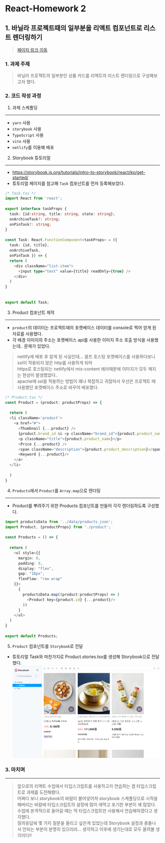 # React-Homework 2

## 1. 바닐라 프로젝트때의 일부분을 리액트 컴포넌트로 리스트 렌더링하기
> [페이지 링크 이동](https://sang-react2.netlify.app/)


### 1. 과제 주제
> 바닐라 프로젝트의 일부분인 상품 카드를 리액트의 리스트 렌더링으로 구성해보고자 했다.

### 2. 코드 작성 과정

1) 과제 스케폴딩
---
- `yarn` 사용
- `storybook` 사용
- `TypeScript` 사용
- `vite` 사용
- `netlify`를 이용해 배포

2) Storybook 튜토리얼
---
- https://storybook.js.org/tutorials/intro-to-storybook/react/ko/get-started/
- 튜토리얼 페이지를 참고해 `Task` 컴포넌트를 먼저 등록해보았다.
```ts
/* Task.tsx */
import React from 'react';

export interface taskProps {
  task: {id:string, title: string, state: string};
  onArchiveTask?: string;
  onPinTask?: string;
}

const Task: React.FunctionComponent<taskProps> = ({ 
  task: {id, title}, 
  onArchiveTask, 
  onPinTask }) => {
  return (
    <div className="list-item">
      <input type="text" value={title} readOnly={true} />
    </div>
  )
}


export default Task;
```

3) Product 컴포넌트 제작
---
- `product`의 데이터는 프로젝트때의 포켓베이스 데이터를 console로 찍어 얻게 된 자료를 사용했다.
- 각 배경 이미지의 주소는 포켓베이스 api를 사용한 이미지 주소 호출 방식을 사용했는데.. 문제가 있었다.
> netlify에 배포 후 알게 된 사실인데... 셀프 호스팅 포켓베이스를 사용하다보니 ssl이 적용되지 않은 http를 사용하게 되어<br />
> https로 호스팅되는 netlify에서 mix-content 에러때문에 이미지가 모두 깨지는 현상이 발생했었다..<br />
> apache에 ssl을 적용하는 방법이 꽤나 복잡하고 귀찮아서 우선은 프로젝트 때 사용했던 포켓베이스 주소로 바꾸어 배포했다.

```ts
/* Product.tsx */
const Product = (product: productProps) => {

  return (
  <li className='product'>
    <a href="#">
      <Thumbnail {...product} />
      {product.brand_id && <p className="brand_id">{product.product_name}</p>}
      <p className="title">{product.product_name}</p>
      <Price {...product} />
      <span className="description">{product.product_description}</span>
      <Keyword {...product}/>
    </a>
  </li>  

  )
}
```

4) `Products`에서 `Product`를 `Array.map`으로 렌더링
---
- Product를 뿌려주기 위한 Products 컴포넌트를 만들어 각각 렌더링하도록 구성했다.
```ts
import productsData from '../data/products.json';
import Product, {productProps} from './product';

const Products = () => {
  
  return (
    <ul style={{
      margin: 0,
      padding: 0,
      display: "flex",
      gap: "16px",
      flexFlow: "row wrap"
    }}>
      {
        productsData.map((product:productProps) => (
          <Product key={product.id} {...product}/>
        ))
      }
    </ul>
  )
}

export default Products;
```

5) `Product` 컴포넌트를 `Storybook`로 전달
- 튜토리얼 Task와 마찬가지로 Product.stories.tsx를 생성해 Storybook으로 전달했다.
 ![Storybook](./screenshots/storybook.png)


### 3. 마치며
---
> 앞으로의 리액트 수업에서 타입스크립트를 사용하고자 연습하는 겸 타입스크립트로 과제를 도전해봤다.<br />
> 어쩌다 보니 storybook의 바람이 불어넣어져 storybook 스케폴딩으로 시작을 해버리는 바람에 타입스크립트의 설정에 많이 애먹고 포기한 부분이 꽤 많았다. <br />
> 수업에 본격적으로 들어갈 때는 딱 타입스크립트만 사용해서 연습해야겠다고 생각했다.<br />
> 질의응답에 몇 가지 질문을 올리고 싶은게 있었는데 Storybook 설정과 충돌나서 안되는 부분이 분명히 있으리라... 생각하고 이후에 생기는대로 모두 올려볼 생각이다!!
